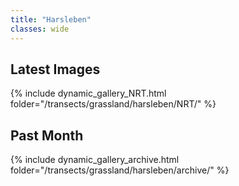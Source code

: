 ```yaml
---
title: "Harsleben"
classes: wide
---
```


## Latest Images

{% include dynamic_gallery_NRT.html folder="/transects/grassland/harsleben/NRT/" %}

## Past Month

{% include dynamic_gallery_archive.html folder="/transects/grassland/harsleben/archive/" %}
